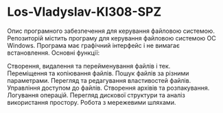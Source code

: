 # Los-Vladyslav-KI308-SPZ
Опис програмного забезпечення для керування файловою системою. Репозиторій містить програму для керування файловою системою ОС Windows.
Програма має графічний інтерфейс і не вимагає встановлення. 
Основні функції:

Створення, видалення та перейменування файлів і тек.    
Переміщення та копіювання файлів.
Пошук файлів за різними параметрами.
Перегляд та редагування властивостей файлів.
Управління доступом до файлів.
Створення архівів та розпакування.
Логування операцій.
Перегляд дискової структури та аналіз використання простору.
Робота з мережевими шляхами.
